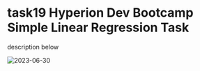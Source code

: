 # task19 Hyperion Dev Bootcamp Simple Linear Regression Task
description below

![2023-06-30](https://github.com/danham78/task19/assets/131801769/7144c992-def3-40af-abde-569db9c0c96a)

